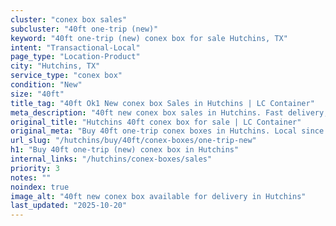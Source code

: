 ```yaml
---
cluster: "conex box sales"
subcluster: "40ft one-trip (new)"
keyword: "40ft one-trip (new) conex box for sale Hutchins, TX"
intent: "Transactional-Local"
page_type: "Location-Product"
city: "Hutchins, TX"
service_type: "conex box"
condition: "New"
size: "40ft"
title_tag: "40ft Ok1 New conex box Sales in Hutchins | LC Container"
meta_description: "40ft new conex box sales in Hutchins. Fast delivery, competitive pricing. Serving conex boxes area. Quote ID: DDI. Call (214) 524-4168 for your free quote today."
original_title: "Hutchins 40ft conex box for sale | LC Container"
original_meta: "Buy 40ft one-trip conex boxes in Hutchins. Local since 2003. New & used inventory. Fast delivery. Get your free quote — call (214) 524-4168 today."
url_slug: "/hutchins/buy/40ft/conex-boxes/one-trip-new"
h1: "Buy 40ft one-trip (new) conex box in Hutchins"
internal_links: "/hutchins/conex-boxes/sales"
priority: 3
notes: ""
noindex: true
image_alt: "40ft new conex box available for delivery in Hutchins"
last_updated: "2025-10-20"
---
```


<!-- TODO: Add unique city/inventory copy, images, and internal links here. -->
